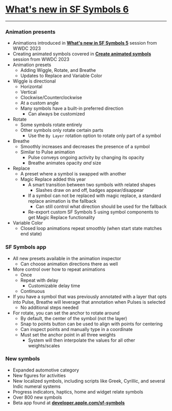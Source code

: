 # [**What's new in SF Symbols 6**](https://developer.apple.com/videos/play/wwdc2024-10188)

---

### **Animation presents**

* Animations introduced in [**What's new in SF Symbols 5**](../2023/What's%20new%20in%20SF%20Symbols%205.md) session from WWDC 2023
* Creating animated symbols covered in [**Create animated symbols**](../2023/Create%20animated%20symbols.md) session from WWDC 2023
* Animation presets
    * Adding Wiggle, Rotate, and Breathe
    * Updates to Replace and Variable Color
* Wiggle is directional
    * Horizontal
    * Vertical
    * Clockwise/Counterclockwise
    * At a custom angle
    * Many symbols have a built-in preferred direction
        * Can always be customized
* Rotate
    * Some symbols rotate entirely
    * Other symbols only rotate certain parts
        * Use the `By Layer` rotation option to rotate only part of a symbol
* Breathe
    * Smoothly increases and decreases the presence of a symbol
    * Similar to Pulse animation
        * Pulse conveys ongoing activity by changing its opacity
        * Breathe animates opacity *and* size
* Replace
    * A preset where a symbol is swapped with another
    * Magic Replace added this year
        * A smart transition between two symbols with related shapes
            * Slashes draw on and off, badges appear/disappear
        * If a symbol can not be replaced with magic replace, a standard replace animation is the fallback
            * Can still control what direction should be used for the fallback
        * Re-export custom SF Symbols 5 using symbol components to get Magic Replace functionality
* Variable Color
    * Closed loop animations repeat smoothly (when start state matches end state)

### **SF Symbols app**

* All new presets available in the animation inspector
    * Can choose animation directions there as well
* More control over how to repeat animations
    * Once
    * Repeat with delay
        * Customizable delay time
    * Continuous
* If you have a symbol that was previously annotated with a layer that opts into Pulse, Breathe will leverage that annotation when Pulses is selected
    * No additional steps needed
* For rotate, you can set the anchor to rotate around
    * By default, the center of the symbol (not the layer)
    * Snap to points button can be used to align with points for centering
    * Can inspect points and manually type in a coordinate
    * Must set the anchor point in all three weights
        * System will then interpolate the values for all other weights/scales

### **New symbols**

* Expanded automotive category
* New figures for activities
* New localized symbols, including scripts like Greek, Cyrillic, and several Indic numeral systems
* Progress indicators, haptics, home and widget relate symbols
* Over 800 new symbols
* Beta app found at [**developer.apple.com/sf-symbols**](https://developer.apple.com/sf-symbols)
